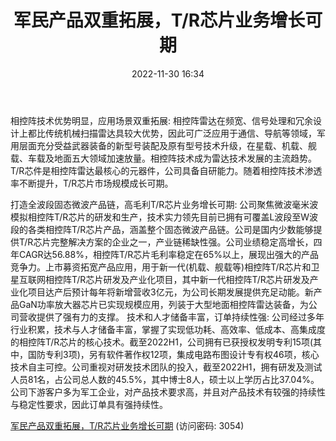 ﻿---
title: 军民产品双重拓展，T/R芯片业务增长可期
date: 2022-11-30 16:34
tags:
- 铖昌科技
updated: 
---

相控阵技术优势明显，应用场景双重拓展:
相控阵雷达在频宽、信号处理和冗余设计上都比传统机械扫描雷达具较大优势，因此可广泛应用于通信、导航等领域，军用层面充分受益武器装备的新型号装配及原有型号技术升级，在星载、机载、舰载、车载及地面五大领域加速放量。相控阵技术成为雷达技术发展的主流趋势。T/R芯件是相控阵雷达最核心的元器件，公司具备自研能力。随着相控阵技术渗透率不断提升，T/R芯片市场规模成长可期。
<!-- more -->
打造全波段固态微波产品链，高毛利T/R芯片业务增长可期:
公司聚焦微波毫米波模拟相控阵T/R芯片的研发和生产，技术实力领先目前已拥有可覆盖L波段至W波段的各类相控阵T/R芯片产品，涵盖整个固态微波产品链。公司是国内少数能够提供T/R芯片完整解决方案的企业之一，产业链稀缺性强。公司业绩稳定高增长，四年CAGR达56.88%，相控阵T/R芯片毛利率稳定在65%以上，展现出强大的产品竞争力。上市募资拓宽产品应用，用于新一代(机载、舰载等)相控阵T/R芯片和卫星互联网相控阵T/R芯片研发及产业化项目，其中新一代相控阵T/R芯片研发及产业化项目达产后预计每年将新增营收3亿元，为公司长期发展提供充足动能。新产品GaN功率放大器芯片已实现规模应用，列装于大型地面相控阵雷达装备，为公司营收提供了强有力的支撑。
技术和人才储备丰富，订单持续性强:
公司经过多年行业积累，技术与人才储备丰富，掌握了实现低功耗、高效率、低成本、高集成度的相控阵T/R芯片的核心技术。截至2022H1，公司拥有已获授权发明专利15项(其中，国防专利3项)，另有软件著作权12项，集成电路布图设计专有权46项，核心技术自主可控。公司重视对研发技术团队的投入，截至2022H1，拥有研发及测试人员81名，占公司总人数的45.5%，其中博士8人，硕士以上学历占比37.04%。公司下游客户多为军工企业，对产品技术要求高，并且对产品技术有较强的持续性与稳定性要求，因此订单具有强持续性。

[军民产品双重拓展，T/R芯片业务增长可期](https://url12.ctfile.com/f/3948612-738830376-a51fd7?p=3054)
(访问密码: 3054)

